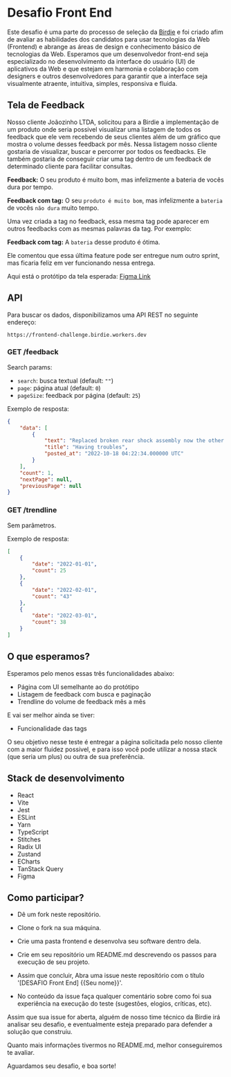 # Desafio Front End

Este desafio é uma parte do processo de seleção da [Birdie](http://birdie.ai) e foi criado afim de avaliar as habilidades dos candidatos para usar tecnologias da Web (Frontend) e abrange as áreas de design e conhecimento básico de tecnologias da Web. Esperamos que um desenvolvedor front-end seja especializado no desenvolvimento da interface do usuário (UI) de aplicativos da Web e que estejam em harmonia e colaboração com designers e outros desenvolvedores para garantir que a interface seja visualmente atraente, intuitiva, simples, responsiva e fluida.

## Tela de Feedback

Nosso cliente Joãozinho LTDA, solicitou para a Birdie a implementação de um produto onde seria possivel visualizar uma listagem de todos os feedback que ele vem recebendo de seus clientes além de um gráfico que mostra o volume desses feedback por mês. Nessa listagem nosso cliente gostaria de visualizar, buscar e percorrer por todos os feedbacks. Ele também gostaria de conseguir criar uma tag dentro de um feedback de determinado cliente para facilitar consultas.

**Feedback:** O seu produto é muito bom, mas infelizmente a bateria de vocês dura
por tempo.

**Feedback com tag:** O seu `produto é muito bom`, mas infelizmente a `bateria` de vocês `não dura` muito tempo.

Uma vez criada a tag no feedback, essa mesma tag pode aparecer em outros feedbacks com as mesmas palavras da tag. Por exemplo:

**Feedback com tag:** A `bateria` desse produto é ótima.

Ele comentou que essa última feature pode ser entregue num outro sprint, mas ficaria feliz em ver funcionando nessa entrega.

Aqui está o protótipo da tela esperada: [Figma Link](https://www.figma.com/file/22NosjNQDP6Ica42cUgPgX/Frontend-Test?node-id=0%3A1&t=IqY64y8vEWtra6KZ-1)

## API

Para buscar os dados, disponibilizamos uma API REST no seguinte endereço:

`https://frontend-challenge.birdie.workers.dev`

### GET /feedback

Search params:

-   `search`: busca textual (default: `""`)
-   `page`: página atual (default: `0`)
-   `pageSize`: feedback por página (default: `25`)

Exemplo de resposta:

```json
{
    "data": [
        {
            "text": "Replaced broken rear shock assembly now the other side broke. This whole unit was replaced once. The 2 boys riding both weigh less than 100 lbs",
            "title": "Having troubles",
            "posted_at": "2022-10-18 04:22:34.000000 UTC"
        }
    ],
    "count": 1,
    "nextPage": null,
    "previousPage": null
}
```

### GET /trendline

Sem parâmetros.

Exemplo de resposta:

```json
[
    {
        "date": "2022-01-01",
        "count": 25
    },
    {
        "date": "2022-02-01",
        "count": "43"
    },
    {
        "date": "2022-03-01",
        "count": 38
    }
]
```

## O que esperamos?

Esperamos pelo menos essas três funcionalidades abaixo:

-   Página com UI semelhante ao do protótipo
-   Listagem de feedback com busca e paginação
-   Trendline do volume de feedback mês a mês

E vai ser melhor ainda se tiver:

-   Funcionalidade das tags

O seu objetivo nesse teste é entregar a página solicitada pelo nosso cliente com a maior fluidez possivel, e para isso você pode utilizar a nossa stack (que seria um plus) ou outra de sua preferência.

## Stack de desenvolvimento

-   React
-   Vite
-   Jest
-   ESLint
-   Yarn
-   TypeScript
-   Stitches
-   Radix UI
-   Zustand
-   ECharts
-   TanStack Query
-   Figma

## Como participar?

-   Dê um fork neste repositório.

-   Clone o fork na sua máquina.

-   Crie uma pasta frontend e desenvolva seu software dentro dela.

-   Crie em seu repositório um README.md descrevendo os passos para execução de seu projeto.

-   Assim que concluir, Abra uma issue neste repositório com o título '[DESAFIO Front End] {{Seu nome}}'.

-   No conteúdo da issue faça qualquer comentário sobre como foi sua experiência na execução do teste (sugestões, elogios, críticas, etc).

Assim que sua issue for aberta, alguém de nosso time técnico da Birdie irá analisar seu desafio, e eventualmente esteja preparado para defender a solução que construiu.

Quanto mais informações tivermos no README.md, melhor conseguiremos te avaliar.

Aguardamos seu desafio, e boa sorte!
